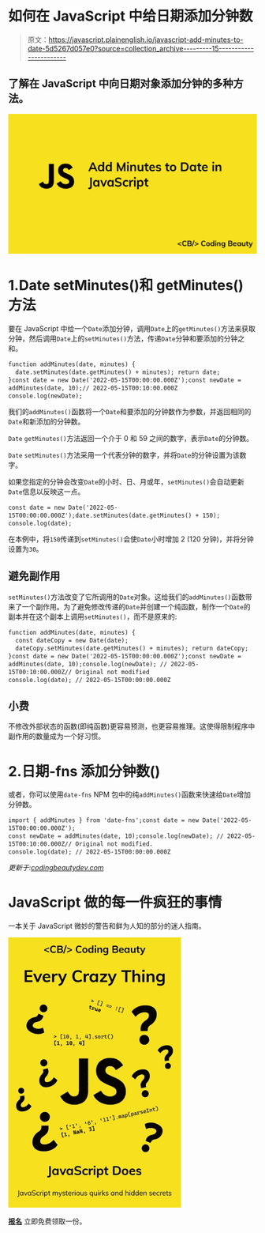 # 如何在 JavaScript 中给日期添加分钟数

> 原文：<https://javascript.plainenglish.io/javascript-add-minutes-to-date-5d5267d057e0?source=collection_archive---------15----------------------->

## 了解在 JavaScript 中向日期对象添加分钟的多种方法。

![](img/571c28626087d211a7970b0f947b2236.png)

# 1.Date setMinutes()和 getMinutes()方法

要在 JavaScript 中给一个`Date`添加分钟，调用`Date`上的`getMinutes()`方法来获取分钟，然后调用`Date`上的`setMinutes()`方法，传递`Date`分钟和要添加的分钟之和。

```
function addMinutes(date, minutes) {
  date.setMinutes(date.getMinutes() + minutes); return date;
}const date = new Date('2022-05-15T00:00:00.000Z');const newDate = addMinutes(date, 10);// 2022-05-15T00:10:00.000Z
console.log(newDate);
```

我们的`addMinutes()`函数将一个`Date`和要添加的分钟数作为参数，并返回相同的`Date`和新添加的分钟数。

`Date` `getMinutes()`方法返回一个介于 0 和 59 之间的数字，表示`Date`的分钟数。

`Date` `setMinutes()`方法采用一个代表分钟的数字，并将`Date`的分钟设置为该数字。

如果您指定的分钟会改变`Date`的小时、日、月或年，`setMinutes()`会自动更新`Date`信息以反映这一点。

```
const date = new Date('2022-05-15T00:00:00.000Z');date.setMinutes(date.getMinutes() + 150);
console.log(date);
```

在本例中，将`150`传递到`setMinutes()`会使`Date`小时增加 2 (120 分钟)，并将分钟设置为`30`。

## 避免副作用

`setMinutes()`方法改变了它所调用的`Date`对象。这给我们的`addMinutes()`函数带来了一个副作用。为了避免修改传递的`Date`并创建一个纯函数，制作一个`Date`的副本并在这个副本上调用`setMinutes()`，而不是原来的:

```
function addMinutes(date, minutes) {
  const dateCopy = new Date(date);
  dateCopy.setMinutes(date.getMinutes() + minutes); return dateCopy;
}const date = new Date('2022-05-15T00:00:00.000Z');const newDate = addMinutes(date, 10);console.log(newDate); // 2022-05-15T00:10:00.000Z// Original not modified
console.log(date); // 2022-05-15T00:00:00.000Z
```

## 小费

不修改外部状态的函数(即纯函数)更容易预测，也更容易推理。这使得限制程序中副作用的数量成为一个好习惯。

# 2.日期-fns 添加分钟数()

或者，你可以使用`date-fns` NPM 包中的纯`addMinutes()`函数来快速给`Date`增加分钟数。

```
import { addMinutes } from 'date-fns';const date = new Date('2022-05-15T00:00:00.000Z');
const newDate = addMinutes(date, 10);console.log(newDate); // 2022-05-15T00:10:00.000Z// Original not modified.
console.log(date); // 2022-05-15T00:00:00.000Z
```

*更新于:*[*codingbeautydev.com*](https://cbdev.link/866ed8)

# JavaScript 做的每一件疯狂的事情

一本关于 JavaScript 微妙的警告和鲜为人知的部分的迷人指南。

![](img/143ee152ba78025ea8643ba5b9726a20.png)

[**报名**](https://cbdev.link/d3c4eb) 立即免费领取一份。